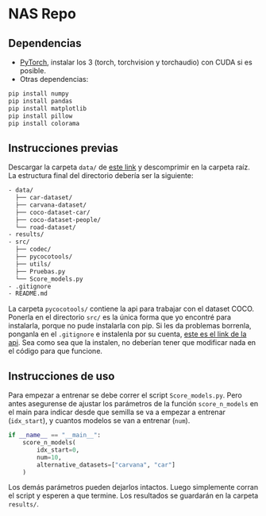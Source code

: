 # NAS Repo

## Dependencias

- [PyTorch](https://pytorch.org/get-started/locally/), instalar los 3 (torch, torchvision y torchaudio) con CUDA si es posible.
- Otras dependencias:

```bash
pip install numpy
pip install pandas
pip install matplotlib
pip install pillow
pip install colorama
```

## Instrucciones previas

Descargar la carpeta `data/` de [este link](https://mega.nz/file/e3hQzbTB#l60DJyVcBs1XezSv4sEJ7QIO1EKhp3QYIEPHUhPza70) y descomprimir en la
carpeta raíz. La estructura final del directorio debería ser la siguiente:

```bash
- data/
  ├── car-dataset/
  ├── carvana-dataset/
  ├── coco-dataset-car/
  ├── coco-dataset-people/
  └── road-dataset/
- results/
- src/
  ├── codec/
  ├── pycocotools/
  ├── utils/
  ├── Pruebas.py
  └── Score_models.py
- .gitignore
- README.md
```

La carpeta `pycocotools/` contiene la api para trabajar con el dataset COCO. Ponerla en el directorio `src/` es la única forma que yo encontré
para instalarla, porque no pude instalarla con pip. Si les da problemas borrenla, ponganla en el `.gitignore` e instalenla por su cuenta,
[este es el link de la api](https://github.com/cocodataset/cocoapi/). Sea como sea que la instalen, no deberían tener que modificar nada en
el código para que funcione.

## Instrucciones de uso

Para empezar a entrenar se debe correr el script `Score_models.py`. Pero antes asegurense de ajustar los parámetros de la función `score_n_models`
en el main para indicar desde que semilla se va a empezar a entrenar (`idx_start`), y cuantos modelos se van a entrenar (`num`).

```python
if __name__ == "__main__":
    score_n_models(
        idx_start=0,
        num=10,
        alternative_datasets=["carvana", "car"]
    )
```

Los demás parámetros pueden dejarlos intactos. Luego simplemente corran el script y esperen a que termine. Los resultados se guardarán
en la carpeta `results/`.
